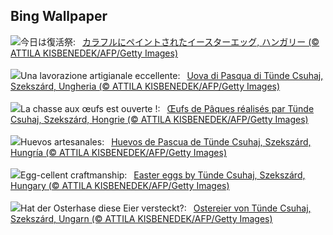 ## Bing Wallpaper
![](https://www.bing.com/th?id=OHR.HungarianEggs_JA-JP9558688915_UHD.jpg&w=1000)今日は復活祭:&nbsp;&ensp;[カラフルにペイントされたイースターエッグ, ハンガリー (© ATTILA KISBENEDEK/AFP/Getty Images)](https://www.bing.com/th?id=OHR.HungarianEggs_JA-JP9558688915_UHD.jpg)
<br><br/>
![](https://www.bing.com/th?id=OHR.HungarianEggs_IT-IT8993577928_UHD.jpg&w=1000)Una lavorazione artigianale eccellente:&nbsp;&ensp;[Uova di Pasqua di Tünde Csuhaj, Szekszárd, Ungheria (© ATTILA KISBENEDEK/AFP/Getty Images)](https://www.bing.com/th?id=OHR.HungarianEggs_IT-IT8993577928_UHD.jpg)
<br><br/>
![](https://www.bing.com/th?id=OHR.HungarianEggs_FR-FR9262429239_UHD.jpg&w=1000)La chasse aux œufs est ouverte !:&nbsp;&ensp;[Œufs de Pâques réalisés par Tünde Csuhaj, Szekszárd, Hongrie (© ATTILA KISBENEDEK/AFP/Getty Images)](https://www.bing.com/th?id=OHR.HungarianEggs_FR-FR9262429239_UHD.jpg)
<br><br/>
![](https://www.bing.com/th?id=OHR.HungarianEggs_ES-ES9484985742_UHD.jpg&w=1000)Huevos artesanales:&nbsp;&ensp;[Huevos de Pascua de Tünde Csuhaj, Szekszárd, Hungría (© ATTILA KISBENEDEK/AFP/Getty Images)](https://www.bing.com/th?id=OHR.HungarianEggs_ES-ES9484985742_UHD.jpg)
<br><br/>
![](https://www.bing.com/th?id=OHR.HungarianEggs_EN-GB1813160198_UHD.jpg&w=1000)Egg-cellent craftmanship:&nbsp;&ensp;[Easter eggs by Tünde Csuhaj, Szekszárd, Hungary (© ATTILA KISBENEDEK/AFP/Getty Images)](https://www.bing.com/th?id=OHR.HungarianEggs_EN-GB1813160198_UHD.jpg)
<br><br/>
![](https://www.bing.com/th?id=OHR.HungarianEggs_DE-DE6470935823_UHD.jpg&w=1000)Hat der Osterhase diese Eier versteckt?:&nbsp;&ensp;[Ostereier von Tünde Csuhaj, Szekszárd, Ungarn (© ATTILA KISBENEDEK/AFP/Getty Images)](https://www.bing.com/th?id=OHR.HungarianEggs_DE-DE6470935823_UHD.jpg)
<br><br/>
